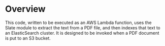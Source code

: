 # Overview

This code, written to be executed as an AWS Lambda function, uses the Slate module to extract the text from a PDF file, and then indexes that text to an ElasticSearch cluster. It is designed to be invoked when a PDF document is put to an S3 bucket.
